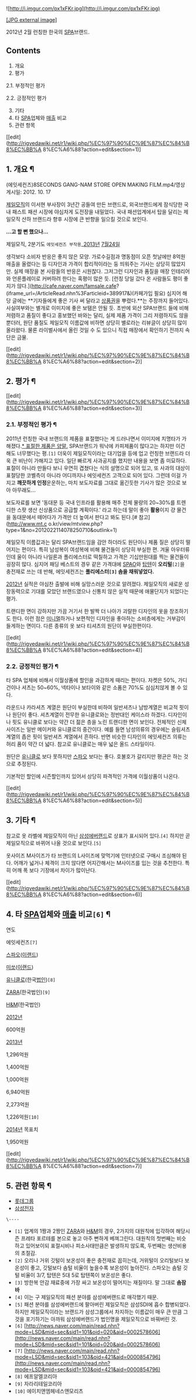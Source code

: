 ![http://i.imgur.com/px1xFKr.jpg](http://i.imgur.com/px1xFKr.jpg)

[[JPG external image]](http://i.imgur.com/px1xFKr.jpg)

2012년 2월 런칭한 한국의 [SPA](SPA.md)브랜드.

## Contents

    

1. 개요 
2. 평가 
    

2.1. 부정적인 평가

2.2. 긍정적인 평가

3. 기타 
4. 타 [SPA](SPA.md)업체와 [매출](%EB%A7%A4%EC%B6%9C.md) 비교 
5. 관련 항목 

[[edit](http://rigvedawiki.net/r1/wiki.php/%EC%97%90%EC%9E%87%EC%84%B8%EC%BB%A
8%EC%A6%88?action=edit&section=1)]

## 1. 개요 ¶

(에잇세컨즈)8SECONDS GANG-NAM STORE OPEN MAKING FILM.mp4/영상 게시일: 2012. 10. 17

  
[제일모직](%EC%A0%9C%EC%9D%BC%EB%AA%A8%EC%A7%81.md)의 이서현 부사장이 3년간 공들여 만든 브랜드로,
외국브랜드에게 잠식당한 국내 패스트 패션 시장에 야심차게 도전장을 내밀었다. 국내 패션업계에서 탑을 달리는 제일모직 산하 브랜드라 향후
시장에 큰 반향을 일으킬 것으로 보인다.

  

**...고 할 뻔 했으나...**

  

제일모직, 2분기도 `에잇세컨즈 부작용`_[2013년](2013%EB%85%84.md) [7월24일](7%EC%9B%94%2024%EC%9D%BC.md)

  
생각보다 소비자 반응은 좋지 않은 모양. 가로수길점과 명동점이 오픈 첫날에만 8억원 매출을 올렸다는 등 디자인과 가격이 합리적이라는 둥
띄워주는 기사는 상당히 많았지만. 실제 매장을 본 사람들의 반응은 시원찮다. 그저그런 디자인과 품질을 매장 인테리어와 언론플레이로 커버하려
한다는 혹평이 많은 듯. [런칭 당일 갔다 온 사람들도 평이 좋지가 않다.](http://cafe.naver.com/famsale.cafe?
\(iframe_url=/ArticleRead.nhn%3Farticleid=389917&)(카페가입 필요) 심지어 해당 글에는 **기자들에게
좋은 기사 써 달라고 [상품권](%EC%83%81%ED%92%88%EA%B6%8C.md)을 뿌렸다.**는 주장까지 들어있다.
사실여부와는 별개로 이미지에 좋은 보탬은 안될 듯. 초반에 외산 SPA브랜드 들에 비해 저렴하고 품질이 좋다고 홍보했던 바와는 달리, 실제
제품 가격이 그리 저렴하지도 않을 뿐더러, 원단 품질도 제일모직 이름값에 비하면 상당히 별로라는 리뷰글이 상당히 많이 올라왔다. 물론
라이벌사에서 올린 것일 수 도 있으니 직접 매장에서 확인하기 전까지 속단은 금물.

  

[[edit](http://rigvedawiki.net/r1/wiki.php/%EC%97%90%EC%9E%87%EC%84%B8%EC%BB%A
8%EC%A6%88?action=edit&section=2)]

## 2. 평가 ¶

[[edit](http://rigvedawiki.net/r1/wiki.php/%EC%97%90%EC%9E%87%EC%84%B8%EC%BB%A
8%EC%A6%88?action=edit&section=3)]

### 2.1. 부정적인 평가 ¶

2011년 런칭한 국내 브랜드의 제품을 표절했다는 게 드러나면서 이미지에 치명타가 가해졌다.[* 표절한 제품은
양말.](http://biz.chosun.com/site/data/html_dir/2012/02/29/2012022901421.html)
SPA브랜드가 워낙에 카피제품이 많다고는 하지만 이건 해도 너무했다는 평.`[1]` 더욱이 제일모직이라는 대기업을 등에 업고 런칭한 브랜드라
더욱 큰 비난이 가해지고 있다. 일단 빠르게 사과공지를 했지만 내용을 보면 좀 미묘하다. 표절이 아니라 만들다 보니 우연히 겹쳤다는 식의
설명으로 되어 있고, 또 사과의 대상이 표절당한 코벨측이 아니라 어디까지나 에잇세컨즈 고객으로 되어 있다. 그런데 이걸 가지고 **깨끗하게
인정**운운하는, 마치 보도자료를 그대로 옮긴듯한 기사가 많은 것으로 보아 아무래도...

  

보도자료를 보면 '동대문 등 국내 인프라를 활용해 매주 전체 물량의 20~30%를 트렌디한 스팟 생산 신상품으로 공급할 계획이다.' 라고
하는데 말이 좋아 **활용**이지 걍 물건을 동대문에서 떼어다가 가격만 더 높여서 판다고 봐도 된다.[# 참고](http://www.mt.c
o.kr/view/mtview.php?type=1&no=2012022114078250710&outlink=1)

  

제일모직 이름값과는 달리 SPA브랜드임을 감안 하더라도 원단이나 제품 질은 상당히 떨어지는 편이다. 특히 남성복이 여성복에 비해 물건들이
상당히 부실한 편. 겨울 아우터류인데 울이 아니라 나일론과 폴리에스터로 떡칠하고 가격은 기십만원대를 찍는 물건들이 굉장히 많다. 심지어 패딩
베스트의 경우 같은 가격대에 [SPAO](SPAO.md)와 [탑텐](%ED%83%91%ED%85%90.md)이
**오리털**`[2]`을 충전재로 쓰는 데 반해, 에잇세컨즈는 **폴리에스터`[3]` 솜을 채워넣었다.**

  

[2012년](2012%EB%85%84.md) 실적은 야심찬 출발에 비해 실망스러운 것으로 알려졌다. 제일모직의 새로운 성장동력으로
기대를 모았던 브랜드였으나 신통치 않은 실적 때문에 애물단지가 되었다는 평가.

  

트랜디한 면이 강하지만 가끔 거기서 한 발짝 더 나아가 괴랄한 디자인의 옷을 창조하기도 한다. 이런 점은
[미니멀](%EB%AF%B8%EB%8B%88%EB%A9%80.md)하거나 보편적인 디자인을 좋아하는 소비층에게는 거부감이 들게하는
면이다. 다른 종류의 옷 보다 티셔츠의 원단이 부실한편이다.

  

[[edit](http://rigvedawiki.net/r1/wiki.php/%EC%97%90%EC%9E%87%EC%84%B8%EC%BB%A
8%EC%A6%88?action=edit&section=4)]

### 2.2. 긍정적인 평가 ¶

타 SPA 업체에 비해서 이월상품에 할인을 과감하게 때리는 편이다. 자켓은 50%, 가디건이나 셔츠는 50~60%, 넥타이나 보타이와 같은
소품은 70%도 심심치않게 볼 수 있다.

  

라운드나 카라셔츠 계열은 원단이 부실한데 비하여 일반셔츠나 남방계열은 비교적 핏이나 원단이 좋다. 셔츠계열이 전무한 유니클로와는 정반대인
케이스라 하겠다. 디자인이나 핏도 유니클로 보다는 약간 더 젊은 층을 노린 트랜디한 면이 보인다. 전체적인 신체 사이즈는 일반 메이커와
유니클로의 중간이다. 예를 들면 남성의류의 경우에는 슬림셔츠 계열의 좁은 핏이 일반셔츠 계열에서 흔하다. 반면 비슷한 디자인의 에잇세컨즈
의류는 허리 품이 약간 더 넓다. 참고로 유니클로는 매우 넓은 올드 스타일이다.

  

원단은 [유니클로](%EC%9C%A0%EB%8B%88%ED%81%B4%EB%A1%9C.md) 보다 못하지만
[스파오](%EC%8A%A4%ED%8C%8C%EC%98%A4.md) 보다는 좋다. 호불호가 갈리지만 평균은 하는 것으로 추정된다.

  

기본적인 할인에 시즌할인까지 있어서 상당히 파격적인 가격에 이월상품이 나온다.

  

[[edit](http://rigvedawiki.net/r1/wiki.php/%EC%97%90%EC%9E%87%EC%84%B8%EC%BB%A
8%EC%A6%88?action=edit&section=5)]

## 3. 기타 ¶

참고로 옷 라벨에 제일모직이 아닌
[삼성에버랜드](%EC%82%BC%EC%84%B1%EC%97%90%EB%B2%84%EB%9E%9C%EB%93%9C.md)로 상표가
표시되어 있다.`[4]` 하지만 곧 제일모직으로 바뀌어 나올 것으로 보인다.`[5]`

  

옷사이즈 M사이즈가 타 브랜드의 L사이즈에 맞먹기에 인터넷으로 구매시 조심해야 된다. 어깨가 넓거나 체격이 크지 않다면 어지간해서는
M사이즈를 입는 것을 추천한다. 특히 어깨 폭 보다 기장에서 차이가 많이난다.

  

[[edit](http://rigvedawiki.net/r1/wiki.php/%EC%97%90%EC%9E%87%EC%84%B8%EC%BB%A
8%EC%A6%88?action=edit&section=6)]

## 4. 타 [SPA](SPA.md)업체와 [매출](%EB%A7%A4%EC%B6%9C.md) 비교`[6]` ¶

연도

에잇세컨즈`[7]`

[스파오](%EC%8A%A4%ED%8C%8C%EC%98%A4.md)([이랜드](%EC%9D%B4%EB%9E%9C%EB%93%9C.md))

[미쏘](%EB%AF%B8%EC%8F%98.md)([이랜드](%EC%9D%B4%EB%9E%9C%EB%93%9C.md))

[유니클로](%EC%9C%A0%EB%8B%88%ED%81%B4%EB%A1%9C.md)(한국[법인](%EB%B2%95%EC%9D%B8.md))`[8]`

[ZARA](ZARA.md)(한국법인)`[9]`

[H&M](H%26M.md)(한국법인)

[2012년](2012%EB%85%84.md)

600억원

[2013년](2013%EB%85%84.md)

1,296억원

1,400억원

1,000억원

6,940억원

2,273억원

1,226억원`[10]`

[2014년](2014%EB%85%84.md) 목표치

1,950억원

[[edit](http://rigvedawiki.net/r1/wiki.php/%EC%97%90%EC%9E%87%EC%84%B8%EC%BB%A
8%EC%A6%88?action=edit&section=7)]

## 5. 관련 항목 ¶

  * [롯데그룹](%EB%A1%AF%EB%8D%B0%EA%B7%B8%EB%A3%B9.md)
  * [삼성전자](%EC%82%BC%EC%84%B1%EC%A0%84%EC%9E%90.md)

`\----`

  * `[1]` 업계의 1짱과 2짱인 [ZARA](ZARA.md)와 [H&M](H%26M.md)의 경우, 2가지의 대원칙에 입각하여 해당시즌 프레타 포르테를 본으로 놓고 아주 뻔하게 베껴그린다. 대원칙의 첫번째는 비슷하고 있어보이되 표절시비나 피소사태만큼은 발생하지 않도록, 두번째는 생산비용의 초절감.
  * `[2]` 오리나 거위 깃털이 보온성이 좋은 충전재로 꼽히는데, 거위털이 오리털보다 보온성이 좋고, 깃털보다 솜털 비율이 높을수록 보온성이 높아진다. 스파오는 솜털 깃털 비율이 3/7, 탑텐은 5대 5로 탑텐쪽이 보온성은 좋다.
  * `[3]` 방한복 안감 재료중에 가장 싸고 보온성이 떨어지는 재질이다. 말 그대로 **솜잠바**
  * `[4]` 이는 구 제일모직의 패션 분야를 삼성에버랜드로 매각했기 때문.
  * `[5]` 패션 분야를 삼성에버랜드에 팔아버린 제일모직은 삼성SDI에 흡수 합병되었다. 하지만 제일모직이라는 브랜드가 삼성그룹에서 차지하는 이름값이 매우 큰 만큼 그것을 포기하기는 아까워 삼성에버랜드가 법인명을 제일모직으로 바꿔버린 것.
  * `[6]` [http://news.naver.com/main/read.nhn?mode=LSD&mid=sec&sid1=101&oid=020&aid=0002578606](http://news.naver.com/main/read.nhn?mode=LSD&mid=sec&sid1=101&oid=020&aid=0002578606)
  * `[7]` [http://news.naver.com/main/read.nhn?mode=LSD&mid=sec&sid1=103&oid=421&aid=0000854796](http://news.naver.com/main/read.nhn?mode=LSD&mid=sec&sid1=103&oid=421&aid=0000854796)
  * `[8]` 에프알엘코리아
  * `[9]` 자라리테일코리아
  * `[10]` 에이치앤엠헤네스앤모리츠


